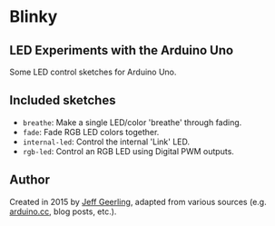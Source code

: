 # Blinky

## LED Experiments with the Arduino Uno

Some LED control sketches for Arduino Uno.

## Included sketches

  - `breathe`: Make a single LED/color 'breathe' through fading.
  - `fade`: Fade RGB LED colors together.
  - `internal-led`: Control the internal 'Link' LED.
  - `rgb-led`: Control an RGB LED using Digital PWM outputs.

## Author

Created in 2015 by [Jeff Geerling](http://jeffgeerling.com/), adapted from various sources (e.g. [arduino.cc](http://www.arduino.cc/), blog posts, etc.).
